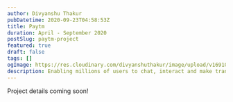 ```yaml
---
author: Divyanshu Thakur
pubDatetime: 2020-09-23T04:58:53Z
title: Paytm
duration: April - September 2020
postSlug: paytm-project
featured: true
draft: false
tags: []
ogImage: https://res.cloudinary.com/divyanshuthakur/image/upload/v1691056146/paytm-cover_fyyymg.webp
description: Enabling millions of users to chat, interact and make transactions all in a single app.
---
```


Project details coming soon!